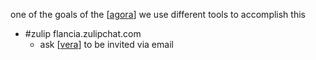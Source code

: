 one of the goals of the [[agora]] we use different tools to accomplish this

- #zulip flancia.zulipchat.com
	- ask [[vera]] to be invited via email

[//begin]: # "Autogenerated link references for markdown compatibility"
[agora]: agora.md "agora"
[vera]: logseq/pages/vera.md "vera"
[//end]: # "Autogenerated link references"
